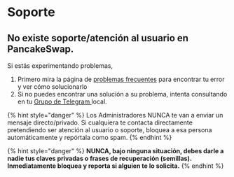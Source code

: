 # Soporte

## No existe soporte/atención al usuario en PancakeSwap.

Si estás experimentando problemas,

1. Primero mira la página de [problemas frecuentes](../click-here-for-help/troubleshooting-errors.md) para encontrar tu error y ver cómo solucionarlo
2. Si no puedes encontrar una solución a su problema, intenta consultando en tu [Grupo de Telegram ](telegram.md)local.

{% hint style="danger" %}
Los Administradores NUNCA te van a enviar un mensaje directo/privado. Si cualquiera te contacta directamente pretendiendo ser atención al usuario o soporte, bloquea a esa persona automáticamente y repórtala como spam.
{% endhint %}

{% hint style="danger" %}
**NUNCA, bajo ninguna situación, debes darle a nadie tus claves privadas o frases de recuperación \(semillas\). Inmediatamente bloquea y reporta si alguien te lo solicita.** 
{% endhint %}

